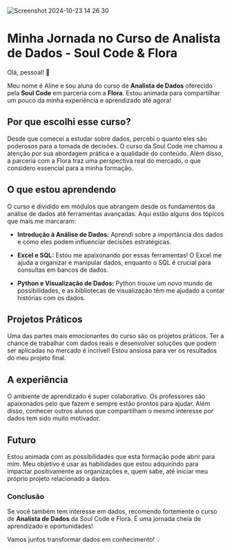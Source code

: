 ![Screenshot 2024-10-23 14 26 30](https://github.com/user-attachments/assets/024e25ac-4a07-4779-837d-a88b363ed1ed)

# Minha Jornada no Curso de Analista de Dados - Soul Code & Flora

Olá, pessoal! 👋

Meu nome é Aline e sou aluna do curso de **Analista de Dados** oferecido pela **Soul Code** em parceria com a **Flora**. Estou animada para compartilhar um pouco da minha experiência e aprendizado até agora!

## Por que escolhi esse curso?

Desde que comecei a estudar sobre dados, percebi o quanto eles são poderosos para a tomada de decisões. O curso da Soul Code me chamou a atenção por sua abordagem prática e a qualidade do conteúdo. Além disso, a parceria com a Flora traz uma perspectiva real do mercado, o que considero essencial para a minha formação.

## O que estou aprendendo

O curso é dividido em módulos que abrangem desde os fundamentos da análise de dados até ferramentas avançadas. Aqui estão alguns dos tópicos que mais me marcaram:

- **Introdução à Análise de Dados:** Aprendi sobre a importância dos dados e como eles podem influenciar decisões estratégicas.
  
- **Excel e SQL:** Estou me apaixonando por essas ferramentas! O Excel me ajuda a organizar e manipular dados, enquanto o SQL é crucial para consultas em bancos de dados.

- **Python e Visualização de Dados:** Python trouxe um novo mundo de possibilidades, e as bibliotecas de visualização têm me ajudado a contar histórias com os dados.

## Projetos Práticos

Uma das partes mais emocionantes do curso são os projetos práticos. Ter a chance de trabalhar com dados reais e desenvolver soluções que podem ser aplicadas no mercado é incrível! Estou ansiosa para ver os resultados do meu projeto final.

## A experiência

O ambiente de aprendizado é super colaborativo. Os professores são apaixonados pelo que fazem e sempre estão prontos para ajudar. Além disso, conhecer outros alunos que compartilham o mesmo interesse por dados tem sido muito motivador.

## Futuro

Estou animada com as possibilidades que esta formação pode abrir para mim. Meu objetivo é usar as habilidades que estou adquirindo para impactar positivamente as organizações e, quem sabe, até iniciar meu próprio projeto relacionado a dados.

### Conclusão

Se você também tem interesse em dados, recomendo fortemente o curso de **Analista de Dados** da Soul Code e Flora. É uma jornada cheia de aprendizado e oportunidades!

Vamos juntos transformar dados em conhecimento! 💡


